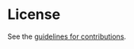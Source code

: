 # License

See the
[guidelines for contributions](https://github.com/theri/draft-enghardt-panrg-path-properties/blob/master/CONTRIBUTING.md).
